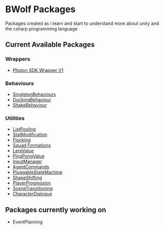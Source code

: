# BWolf Packages
Packages created as i learn and start to understand more about unity and the csharp programming language

## Current Available Packages

### Wrappers
  - [Photon SDK Wrapper V1](https://github.com/Bvanderwolf/BWolfPackages/tree/master/Assets/BWolf/Wrappers/PhotonSDK)
  
### Behaviours
  - [SingletonBehaviours](https://github.com/Bvanderwolf/BWolfPackages/tree/master/Assets/BWolf/Behaviours/SingletonBehaviours)
  - [DuckingBehaviour](https://github.com/Bvanderwolf/BWolfPackages/tree/master/Assets/BWolf/Behaviours/DuckingBehaviour)
  - [ShakeBehaviour](https://github.com/Bvanderwolf/BWolfPackages/tree/master/Assets/BWolf/Behaviours/ShakeBehaviour)
  
### Utilities
  - [ListPooling](https://github.com/Bvanderwolf/BWolfPackages/tree/master/Assets/BWolf/Utilities/ListPooling)
  - [StatModification](https://github.com/Bvanderwolf/BWolfPackages/tree/master/Assets/BWolf/Utilities/StatModification)
  - [Flocking](https://github.com/Bvanderwolf/BWolfPackages/tree/master/Assets/BWolf/Utilities/Flocking)
  - [Squad Formations](https://github.com/Bvanderwolf/BWolfPackages/blob/master/Assets/BWolf/Utilities/SquadFormations)
  - [LerpValue](https://github.com/Bvanderwolf/BWolfPackages/tree/master/Assets/BWolf/Utilities/LerpValue)
  - [PingPongValue](https://github.com/Bvanderwolf/BWolfPackages/tree/master/Assets/BWolf/Utilities/PingPongValue)
  - [InputManager](https://github.com/Bvanderwolf/BWolfPackages/tree/master/Assets/BWolf/Utilities/InputManager)
  - [AgentCommands](https://github.com/Bvanderwolf/BWolfPackages/tree/master/Assets/BWolf/Utilities/AgentCommands)
  - [PluggableStateMachine](https://github.com/Bvanderwolf/BWolfPackages/tree/master/Assets/BWolf/Utilities/PluggableStateMachine)
  - [ShapeShifting](https://github.com/Bvanderwolf/BWolfPackages/tree/master/Assets/BWolf/Utilities/ShapeShifting)
  - [PlayerProgression](https://github.com/Bvanderwolf/BWolfPackages/tree/master/Assets/BWolf/Utilities/PlayerProgression)
  - [SceneTransitioning](https://github.com/Bvanderwolf/BWolfPackages/tree/master/Assets/BWolf/Utilities/SceneTransitioning)
  - [CharacterDialogue](https://github.com/Bvanderwolf/BWolfPackages/tree/master/Assets/BWolf/Utilities/CharacterDialogue)


## Packages currently working on
- EventPlanning

